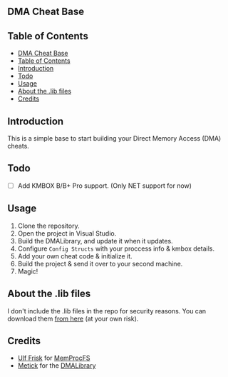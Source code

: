 ## DMA Cheat Base

## Table of Contents
- [DMA Cheat Base](#dma-cheat-base)
- [Table of Contents](#table-of-contents)
- [Introduction](#introduction)
- [Todo](#todo)
- [Usage](#usage)
- [About the .lib files](#about-the-lib-files)
- [Credits](#credits)

## Introduction
This is a simple base to start building your Direct Memory Access (DMA) cheats.

## Todo
- [ ] Add KMBOX B/B+ Pro support. (Only NET support for now)

## Usage
1. Clone the repository.
2. Open the project in Visual Studio.
3. Build the DMALibrary, and update it when it updates.
4. Configure `Config Structs` with your proccess info & kmbox details.
5. Add your own cheat code & initialize it.
6. Build the project & send it over to your second machine.
7. Magic!

## About the .lib files
I don't include the .lib files in the repo for security reasons. You can download them [from here](https://mega.nz/file/6MAUiRwB#-X9GNfk4OWtNm0Hc9q256t6DTE0fAOIvevlyrmxIXKo) (at your own risk).

## Credits
- [Ulf Frisk](https://github.com/ufrisk) for [MemProcFS](https://github.com/ufrisk/MemProcFS)
- [Metick](https://github.com/Metick) for the [DMALibrary](https://github.com/Metick/DMALibrary)
